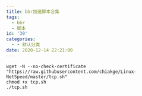 ```yaml
---
title: bbr加速脚本合集
tags:
  - bbr
  - 脚本
id: '30'
categories:
  - - 默认分类
date: 2020-12-14 22:21:00
---
```


`wget -N --no-check-certificate "https://raw.githubusercontent.com/chiakge/Linux-NetSpeed/master/tcp.sh"`  
`chmod +x tcp.sh`  
`./tcp.sh`
